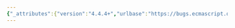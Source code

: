 ```yaml
---
{"_attributes":{"version":"4.4.4+","urlbase":"https://bugs.ecmascript.org/","maintainer":"dherman@mozilla.com"},"bug":{"bug_id":850,"creation_ts":"2012-10-28 00:03:00 -0700","short_desc":"10.5.1: \"IsSrict\"","delta_ts":"2012-11-23 09:45:21 -0800","product":"Draft for 6th Edition","component":"editorial issue","version":"Rev 11: October 26, 2012 Draft","rep_platform":"All","op_sys":"All","bug_status":"RESOLVED","resolution":"FIXED","priority":"Normal","bug_severity":"normal","everconfirmed":true,"reporter":{"uid":"jmdyck","name":"Michael Dyck"},"assigned_to":{"uid":"allen","name":"Allen Wirfs-Brock"},"long_desc":[{"commentid":2245,"comment_count":0,"who":{"uid":"jmdyck","name":"Michael Dyck"},"bug_when":"2012-10-28 00:03:16 -0700","thetext":"In 10.5.1 \"Global Declaration Instantiation\",\nstep 1 says:\n    Let strict be IsSrict of script.\n\nChange \"IsSrict\" to \"IsStrict\"."},{"commentid":2275,"comment_count":1,"who":{"uid":"allen","name":"Allen Wirfs-Brock"},"bug_when":"2012-10-29 12:22:19 -0700","thetext":"corrected in rev 12 editor's draft"},{"commentid":2577,"comment_count":2,"who":{"uid":"allen","name":"Allen Wirfs-Brock"},"bug_when":"2012-11-23 09:45:21 -0800","thetext":"corrected in rev 12, Nov. 22, 2012 draft"}]}}
---
```


